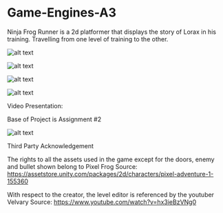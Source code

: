 # Game-Engines-A3
Ninja Frog Runner is a 2d platformer that displays the story of Lorax in his training. Travelling from one level of training to the other. 

![alt text](https://media.discordapp.net/attachments/885333229853356093/906020610700890162/unknown.png)

![alt text](https://media.discordapp.net/attachments/885333229853356093/906021041904705566/unknown.png)

![alt text](https://media.discordapp.net/attachments/885333229853356093/906021291570642954/unknown.png)

![alt text](https://media.discordapp.net/attachments/885333229853356093/906021756437946400/unknown.png)

Video Presentation: 

Base of Project is Assignment #2


![alt text](https://media.discordapp.net/attachments/885333229853356093/906019623760166923/unknown.png?width=743&height=486)

Third Party Acknowledgement

The rights to all the assets used in the game except for the doors, enemy and bullet shown belong to Pixel Frog
Source: https://assetstore.unity.com/packages/2d/characters/pixel-adventure-1-155360 

With respect to the creator, the level editor is referenced by the youtuber Velvary
Source: https://www.youtube.com/watch?v=hx3ieBzVNg0 
